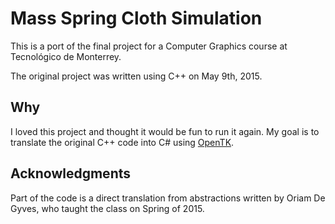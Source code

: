 # Mass Spring Cloth Simulation

This is a port of the final project for a Computer Graphics course at Tecnológico de Monterrey.

The original project was written using C++ on May 9th, 2015.

## Why

I loved this project and thought it would be fun to run it again. My goal is to translate the original C++ code into C# using [OpenTK](https://opentk.net/).

## Acknowledgments

Part of the code is a direct translation from abstractions written by Oriam De Gyves, who taught the class on Spring of 2015.